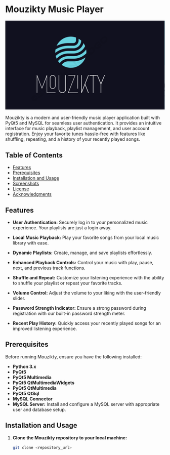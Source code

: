 # Mouzikty Music Player

![Mouzikty Logo](logo.png)

Mouzikty is a modern and user-friendly music player application built with PyQt5 and MySQL for seamless user authentication. It provides an intuitive interface for music playback, playlist management, and user account registration. Enjoy your favorite tunes hassle-free with features like shuffling, repeating, and a history of your recently played songs.

## Table of Contents

- [Features](#features)
- [Prerequisites](#prerequisites)
- [Installation and Usage](#installation-and-usage)
- [Screenshots](#screenshots)
- [License](#license)
- [Acknowledgments](#acknowledgments)

## Features

- **User Authentication:** Securely log in to your personalized music experience. Your playlists are just a login away.

- **Local Music Playback:** Play your favorite songs from your local music library with ease.

- **Dynamic Playlists:** Create, manage, and save playlists effortlessly.

- **Enhanced Playback Controls:** Control your music with play, pause, next, and previous track functions.

- **Shuffle and Repeat:** Customize your listening experience with the ability to shuffle your playlist or repeat your favorite tracks.

- **Volume Control:** Adjust the volume to your liking with the user-friendly slider.

- **Password Strength Indicator:** Ensure a strong password during registration with our built-in password strength meter.

- **Recent Play History:** Quickly access your recently played songs for an improved listening experience.

## Prerequisites

Before running Mouzikty, ensure you have the following installed:

- **Python 3.x**
- **PyQt5**
- **PyQt5 Multimedia**
- **PyQt5 QtMultimediaWidgets**
- **PyQt5 QtMultimedia**
- **PyQt5 QtSql**
- **MySQL Connector**
- **MySQL Server:** Install and configure a MySQL server with appropriate user and database setup.

## Installation and Usage

1. **Clone the Mouzikty repository to your local machine:**

   ```bash
   git clone <repository_url>
